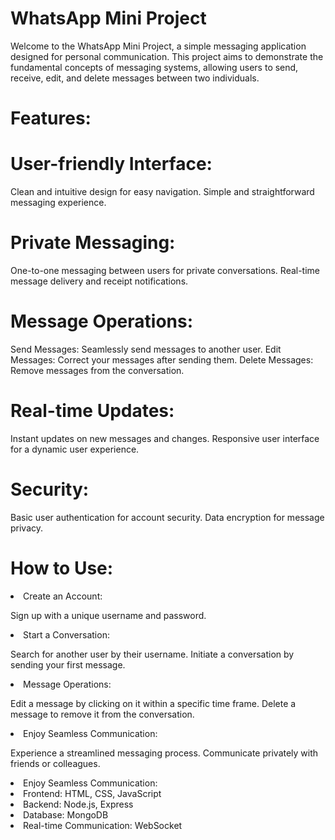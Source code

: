 # WhatsApp Mini Project
Welcome to the WhatsApp Mini Project, a simple messaging application designed for personal communication. This project aims to demonstrate the fundamental concepts of messaging systems, allowing users to send, receive, edit, and delete messages between two individuals.
# Features:

# User-friendly Interface:

Clean and intuitive design for easy navigation.
Simple and straightforward messaging experience.
# Private Messaging:

One-to-one messaging between users for private conversations.
Real-time message delivery and receipt notifications.
# Message Operations:

Send Messages: Seamlessly send messages to another user.
Edit Messages: Correct your messages after sending them.
Delete Messages: Remove messages from the conversation.
# Real-time Updates:

Instant updates on new messages and changes.
Responsive user interface for a dynamic user experience.
# Security:

Basic user authentication for account security.
Data encryption for message privacy.
# How to Use:

<li>Create an Account:</li>

Sign up with a unique username and password.
<li>Start a Conversation:</li>

Search for another user by their username.
Initiate a conversation by sending your first message.
<li>Message Operations:</li>

Edit a message by clicking on it within a specific time frame.
Delete a message to remove it from the conversation.
<li>Enjoy Seamless Communication:</li>

Experience a streamlined messaging process.
Communicate privately with friends or colleagues.
<li>Enjoy Seamless Communication:</li>

<li>Frontend: HTML, CSS, JavaScript </li>
<li>Backend: Node.js, Express</li>
<li>Database: MongoDB</li>
<li>Real-time Communication: WebSocket</li>
